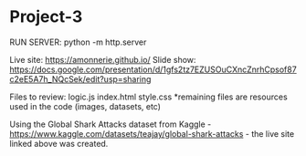 # Project-3

RUN SERVER: python -m http.server

Live site: https://amonnerie.github.io/
Slide show: https://docs.google.com/presentation/d/1gfs2tz7EZUSOuCXncZnrhCpsof87c2eE5A7h_NQcSek/edit?usp=sharing

Files to review:
  logic.js
  index.html
  style.css
  *remaining files are resources used in the code (images, datasets, etc)

Using the Global Shark Attacks dataset from Kaggle - https://www.kaggle.com/datasets/teajay/global-shark-attacks - the live site linked above was created.  
